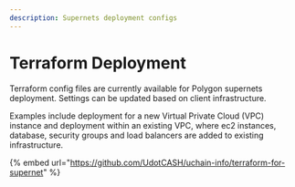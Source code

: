 ```yaml
---
description: Supernets deployment configs
---
```


# Terraform Deployment

Terraform config files are currently available for Polygon supernets deployment. Settings can be updated based on client infrastructure.&#x20;

Examples include deployment for a new Virtual Private Cloud (VPC) instance and deployment within an existing VPC, where ec2 instances, database, security groups and load balancers are added to existing infrastructure.

{% embed url="https://github.com/UdotCASH/uchain-info/terraform-for-supernet" %}

